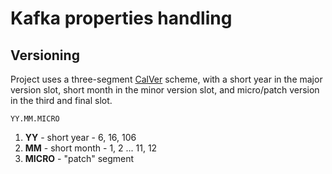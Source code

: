 # Kafka properties handling

## Versioning

Project uses a three-segment [CalVer](https://calver.org/) scheme, with a short year in the major version slot, short month in the minor version slot, and micro/patch version in the third
and final slot.

```
YY.MM.MICRO
```

1. **YY** - short year - 6, 16, 106
1. **MM** - short month - 1, 2 ... 11, 12
1. **MICRO** -  "patch" segment
